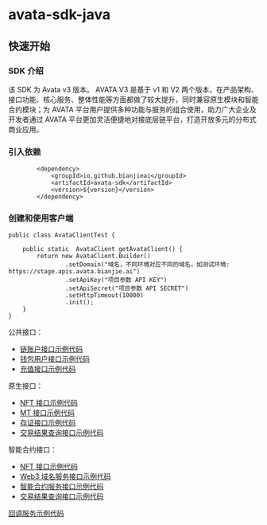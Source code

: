 # avata-sdk-java

## 快速开始

### SDK 介绍

该 SDK 为 Avata v3 版本。 AVATA V3 是基于 v1 和 V2 两个版本，在产品架构、接口功能、核心服务、整体性能等方面都做了较大提升，同时兼容原生模块和智能合约模块；为 AVATA 平台用户提供多种功能与服务的组合使用，助力广大企业及开发者通过 AVATA 平台更加灵活便捷地对接底层链平台，打造开放多元的分布式商业应用。

### 引入依赖

```
        <dependency>
            <groupId>io.github.bianjieai</groupId>
            <artifactId>avata-sdk</artifactId>
            <version>${version}</version>
        </dependency>
```

### 创建和使用客户端

```
public class AvataClientTest {

    public static  AvataClient getAvataClient() {
        return new AvataClient.Builder()
                .setDomain("域名，不同环境对应不同的域名，如测试环境: https://stage.apis.avata.bianjie.ai")
                .setApiKey("项目参数 API KEY")
                .setApiSecret("项目参数 API SECRET")
                .setHttpTimeout(10000)
                .init();
    }
}
```
公共接口：

- [链账户接口示例代码](src/test/java/ai/bianjie/avatasdktest/AccountTest.java)
- [钱包用户接口示例代码](src/test/java/ai/bianjie/avatasdktest/UserTest.java)
- [充值接口示例代码](src/test/java/ai/bianjie/avatasdktest/OrderTest.java)

原生接口：

- [NFT 接口示例代码](src/test/java/ai/bianjie/avatasdktest/nat/NftTest.java)
- [MT 接口示例代码](src/test/java/ai/bianjie/avatasdktest/nat/MtTest.java)
- [存证接口示例代码](src/test/java/ai/bianjie/avatasdktest/nat/RecordsTest.java)
- [交易结果查询接口示例代码](src/test/java/ai/bianjie/avatasdktest/nat/TxTest.java)

智能合约接口：

- [NFT 接口示例代码](src/test/java/ai/bianjie/avatasdktest/evm/NftTest.java)
- [Web3 域名服务接口示例代码](src/test/java/ai/bianjie/avatasdktest/evm/NsTest.java)
- [智能合约服务接口示例代码](src/test/java/ai/bianjie/avatasdktest/evm/ContractTest.java)
- [交易结果查询接口示例代码](src/test/java/ai/bianjie/avatasdktest/evm/TxTest.java)

[回调服务示例代码](src/test/java/ai/bianjie/avatasdktest/CallbackTest.java)